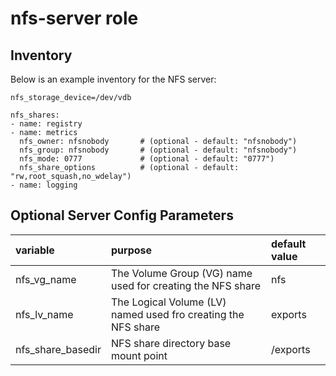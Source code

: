 # nfs-server role


## Inventory
Below is an example inventory for the NFS server:

```
nfs_storage_device=/dev/vdb

nfs_shares:
- name: registry
- name: metrics
  nfs_owner: nfsnobody       # (optional - default: "nfsnobody") 
  nfs_group: nfsnobody       # (optional - default: "nfsnobody") 
  nfs_mode: 0777             # (optional - default: "0777")
  nfs_share_options          # (optional - default: "rw,root_squash,no_wdelay")
- name: logging
```

## Optional Server Config Parameters

| variable | purpose | default value |
|:---------|:--------|:--------------|
|nfs_vg_name|The Volume Group (VG) name used for creating the NFS share|nfs|
|nfs_lv_name|The Logical Volume (LV) named used fro creating the NFS share|exports|
|nfs_share_basedir|NFS share directory base mount point|/exports|






